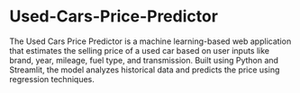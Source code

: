 # Used-Cars-Price-Predictor
The Used Cars Price Predictor is a machine learning-based web application that estimates the selling price of a used car based on user inputs like brand, year, mileage, fuel type, and transmission. Built using Python and Streamlit, the model analyzes historical data and predicts the price using regression techniques.
